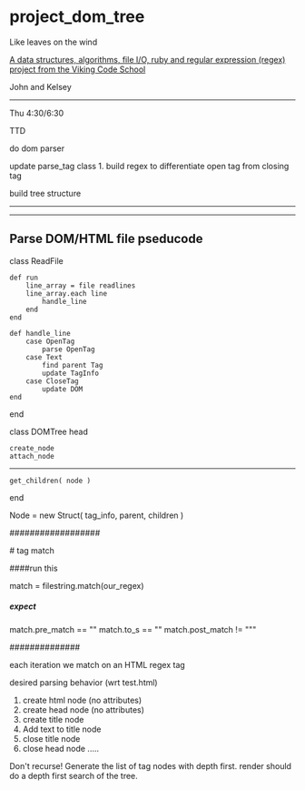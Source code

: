 # project_dom_tree
Like leaves on the wind

[A data structures, algorithms, file I/O, ruby and regular expression (regex) project from the Viking Code School](http://www.vikingcodeschool.com)

John and Kelsey

-------------------

Thu 4:30/6:30

TTD

do dom parser

update parse_tag class
    1. build regex to differentiate open tag from closing tag

build tree structure


------------------


-------------------------------
Parse DOM/HTML file pseducode
------------------------------
class ReadFile

    def run
        line_array = file readlines
        line_array.each line
            handle_line
        end
    end

    def handle_line
        case OpenTag
            parse OpenTag
        case Text
            find parent Tag
            update TagInfo
        case CloseTag
            update DOM
    end
end


class DOMTree
    head

    create_node
    attach_node
-------
    get_children( node )

end

Node = new Struct( tag_info, parent, children )


##################


<html> # tag match

####run this

match = filestring.match(our_regex)

##### expect

match.pre_match == ""
match.to_s == "<html>"
match.post_match != "<html>""


##############

each iteration we match on an HTML regex tag


desired parsing behavior (wrt test.html)

1. create html node (no attributes)
2. create head node (no attributes)
3. create title node 
4. Add text to title node
5. close title node
6. close head node
.....


Don't recurse! Generate the list of tag nodes with depth first.
render should do a depth first search of the tree.
